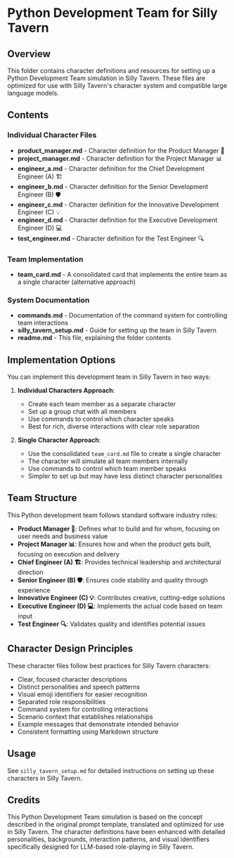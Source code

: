 # Python Development Team for Silly Tavern

## Overview

This folder contains character definitions and resources for setting up a Python Development Team simulation in Silly Tavern. These files are optimized for use with Silly Tavern's character system and compatible large language models.

## Contents

### Individual Character Files

- **product_manager.md** - Character definition for the Product Manager 🎯
- **project_manager.md** - Character definition for the Project Manager 📊
- **engineer_a.md** - Character definition for the Chief Development Engineer (A) 🏗️
- **engineer_b.md** - Character definition for the Senior Development Engineer (B) 🛡️
- **engineer_c.md** - Character definition for the Innovative Development Engineer (C) 💡
- **engineer_d.md** - Character definition for the Executive Development Engineer (D) 💻
- **test_engineer.md** - Character definition for the Test Engineer 🔍

### Team Implementation

- **team_card.md** - A consolidated card that implements the entire team as a single character (alternative approach)

### System Documentation

- **commands.md** - Documentation of the command system for controlling team interactions
- **silly_tavern_setup.md** - Guide for setting up the team in Silly Tavern
- **readme.md** - This file, explaining the folder contents

## Implementation Options

You can implement this development team in Silly Tavern in two ways:

1. **Individual Characters Approach**:
   - Create each team member as a separate character
   - Set up a group chat with all members
   - Use commands to control which character speaks
   - Best for rich, diverse interactions with clear role separation

2. **Single Character Approach**:
   - Use the consolidated `team_card.md` file to create a single character
   - The character will simulate all team members internally
   - Use commands to control which team member speaks
   - Simpler to set up but may have less distinct character personalities

## Team Structure

This Python development team follows standard software industry roles:

- **Product Manager 🎯**: Defines what to build and for whom, focusing on user needs and business value
- **Project Manager 📊**: Ensures how and when the product gets built, focusing on execution and delivery
- **Chief Engineer (A) 🏗️**: Provides technical leadership and architectural direction
- **Senior Engineer (B) 🛡️**: Ensures code stability and quality through experience
- **Innovative Engineer (C) 💡**: Contributes creative, cutting-edge solutions
- **Executive Engineer (D) 💻**: Implements the actual code based on team input
- **Test Engineer 🔍**: Validates quality and identifies potential issues

## Character Design Principles

These character files follow best practices for Silly Tavern characters:

- Clear, focused character descriptions
- Distinct personalities and speech patterns
- Visual emoji identifiers for easier recognition
- Separated role responsibilities
- Command system for controlling interactions
- Scenario context that establishes relationships
- Example messages that demonstrate intended behavior
- Consistent formatting using Markdown structure

## Usage

See `silly_tavern_setup.md` for detailed instructions on setting up these characters in Silly Tavern.

## Credits

This Python Development Team simulation is based on the concept described in the original prompt template, translated and optimized for use in Silly Tavern. The character definitions have been enhanced with detailed personalities, backgrounds, interaction patterns, and visual identifiers specifically designed for LLM-based role-playing in Silly Tavern. 